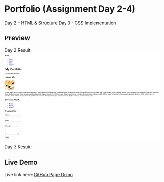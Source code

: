 # Portfolio (Assignment Day 2-4)
Day 2 – HTML &amp; Structure
Day 3 - CSS Implementation

## Preview
Day 2 Result:
![Screenshot of my portfolio](Screenshot.png)

Day 3 Result:


## Live Demo
Live link here:
[GitHub Page Demo](https://kennethdjasmin.github.io/Task-2-Practice-Exercise/index.html)




